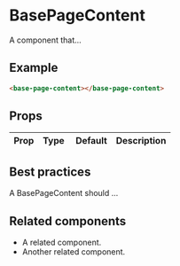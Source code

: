 # BasePageContent

A component that...

## Example

```html
<base-page-content></base-page-content>
```

## Props

| Prop | Type |  Default | Description |
| ---- | ---- | -------- | ----------- |


## Best practices

A BasePageContent should ...

## Related components

- A related component.
- Another related component.
